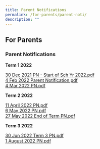 ```yaml
---
title: Parent Notifications
permalink: /for-parents/parent-noti/
description: ""
---
```

## For Parents

### Parent Notifications

**Term 1 2022**

[30 Dec 2021 PN - Start of Sch Yr 2022.pdf](/files/30%20Dec%202021%20PN%20-%20Start%20of%20Sch%20Yr%202022.pdf)<br>
[4 Feb 2022 Parent Notification.pdf](/files/4%20Feb%202022%20PN.pdf)<br>
[4 Mar 2022 PN.pdf](/files/4%20Mar%202022%20PN.pdf)

**Term 2 2022**

[11 April 2022 PN.pdf](/files/11%20April%202022%20PN%20.pdf)<br>
[6 May 2022 PN.pdf](/files/6%20May%202022%20PN_final.pdf)<br>
[27 May 2022 End of Term PN.pdf](/files/27%20May%202022%20End%20of%20Term%20PN_final.pdf)

**Term 3 2022**

[30 Jun 2022 Term 3 PN.pdf](/files/30%20Dec%202021%20PN%20-%20Start%20of%20Sch%20Yr%202022.pdf)<br>
[1 August 2022 PN.pdf](/files/1%20August%202022%20PN.pdf)